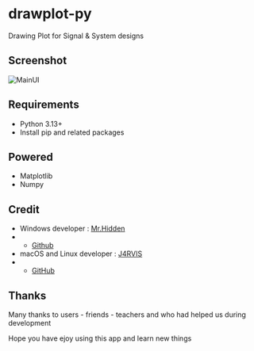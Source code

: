 # drawplot-py
Drawing Plot for Signal &amp; System designs

## Screenshot

![MainUI](SC/sc_1.png_)

## Requirements

- Python 3.13+
- Install pip and related packages

## Powered

- Matplotlib
- Numpy

## Credit

- Windows developer : [Mr.Hidden](https://t.me/Darker1063)
- - [Github](https://github.com/hamid1021)
- macOS and Linux developer : [J4RVIS](https://me.amsl.ir)
- - [GitHub](https://github.com/JARVIS-AI)

## Thanks

Many thanks to users - friends - teachers and who had helped us during development

Hope you have ejoy using this app and learn new things

